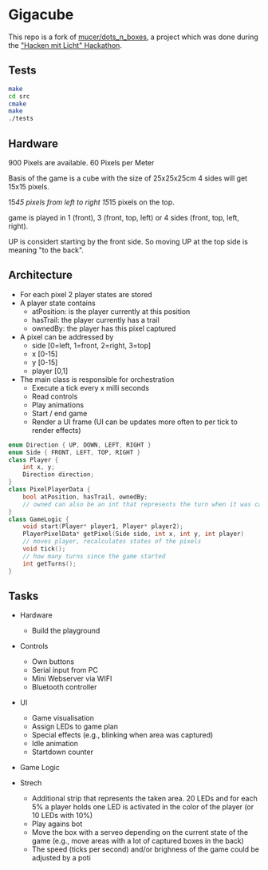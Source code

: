 # Gigacube

This repo is a fork of [mucer/dots_n_boxes](https://github.com/mucer/dots_n_boxes), a project which was done during the ["Hacken mit Licht" Hackathon](https://hacken-mit-licht.de).

## Tests

```bash
make
cd src
cmake
make
./tests
```

## Hardware

900 Pixels are available.
60 Pixels per Meter

Basis of the game is a cube with the size of 25x25x25cm 
4 sides will get 15x15 pixels.

15*45 pixels from left to right
15*15 pixels on the top.

game is played in 1 (front), 3 (front, top, left) or 4 sides (front, top, left, right).

UP is considert starting by the front side. 
So moving UP at the top side is meaning "to the back".

## Architecture

- For each pixel 2 player states are stored
- A player state contains
  - atPosition: is the player currently at this position
  - hasTrail: the player currently has a trail
  - ownedBy: the player has this pixel captured
- A pixel can be addressed by 
  - side [0=left, 1=front, 2=right, 3=top]
  - x [0-15]
  - y [0-15]
  - player [0,1]
- The main class is responsible for orchestration
  - Execute a tick every x milli seconds
  - Read controls
  - Play animations
  - Start / end game
  - Render a UI frame (UI can be updates more often to per tick to render effects)

```cpp
enum Direction { UP, DOWN, LEFT, RIGHT }
enum Side { FRONT, LEFT, TOP, RIGHT }
class Player {
    int x, y;
    Direction direction;
}
class PixelPlayerData {
    bool atPosition, hasTrail, ownedBy;
    // owned can also be an int that represents the turn when it was captured
}
class GameLogic {
    void start(Player* player1, Player* player2);
    PlayerPixelData* getPixel(Side side, int x, int y, int player)
    // moves player, recalculates states of the pixels
    void tick();
    // how many turns since the game started
    int getTurns();
}
```

## Tasks

- Hardware
  - Build the playground

- Controls
  - Own buttons
  - Serial input from PC
  - Mini Webserver via WIFI
  - Bluetooth controller

- UI
  - Game visualisation
  - Assign LEDs to game plan
  - Special effects (e.g., blinking when area was captured)
  - Idle animation
  - Startdown counter

- Game Logic

- Strech
  - Additional strip that represents the taken area. 20 LEDs and for each 5% a player holds one LED is activated in the color of the player (or 10 LEDs with 10%)
  - Play agains bot
  - Move the box with a serveo depending on the current state of the game (e.g., move areas with a lot of captured boxes in the back)
  - The speed (ticks per second) and/or brighness of the game could be adjusted by a poti
